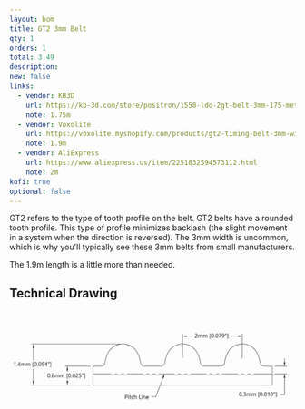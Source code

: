 ```yaml
---
layout: bom
title: GT2 3mm Belt
qty: 1
orders: 1
total: 3.49
description: 
new: false
links:
  - vendor: KB3D
    url: https://kb-3d.com/store/positron/1558-ldo-2gt-belt-3mm-175-meters-for-positron-v32-3d-printer-1725634929631.html
    note: 1.75m
  - vendor: Voxolite
    url: https://voxolite.myshopify.com/products/gt2-timing-belt-3mm-width
    note: 1.9m
  - vendor: AliExpress
    url: https://www.aliexpress.us/item/2251832594573112.html
    note: 2m
kofi: true
optional: false
---
```


GT2 refers to the type of tooth profile on the belt. GT2 belts have a rounded tooth profile. This type of profile
minimizes backlash (the slight movement in a system when the direction is reversed). The 3mm width is uncommon, which is
why you'll typically see these 3mm belts from small manufacturers.

The 1.9m length is a little more than needed.

## Technical Drawing

![Belt Diagram](/assets/content/belt-diagram.png)